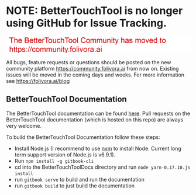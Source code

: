# NOTE: BetterTouchTool is no longer using GitHub for Issue Tracking.
<a href="https://community.folivora.ai">
<img src="community_moved.png"/>
  </a>
  

All bugs, feature requests or questions should be posted on the new community platform https://community.folivora.ai from now on. Existing issues will be moved in the coming days and weeks. For more information see https://folivora.ai/blog

## BetterTouchTool Documentation

The BetterTouchTool documentation can be found [here](http://docs.bettertouchtool.com/). Pull requests on the BetterTouchTool documentation (which is hosted on this repo) are always very welcome.

To build the BetterTouchTool Documentation follow these steps:

* Install Node.js (I recommend to use [nvm](https://github.com/creationix/nvm) to install Node. Current long term support version of Node.js is v6.9.1).
* Run ``npm install -g gitbook-cli``
* cd into the BetterTouchToolDocs directory and run ``node yarn-0.17.10.js install``
* run ``gitbook serve`` to build and run the documentation
* run ``gitbook build`` to just build the documentation
